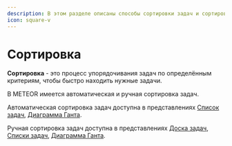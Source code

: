 ```yaml
---
description: В этом разделе описаны способы сортировки задач и сортировки в таблице
icon: square-v
---
```


# Сортировка

**Сортировка** - это процесс упорядочивания задач по определённым критериям, чтобы быстро находить нужные задачи.

В METEOR имеется автоматическая и ручная сортировка задач.

Автоматическая сортировка задач доступна в представлениях [Список задач](../spiski-zadach/nastroika-spiska-zadach.md), [Диаграмма Ганта](../diagramma-ganta/zadachi-na-diagramme-ganta.md).

Ручная сортировка задач доступна в представлениях [Доска задач](../doski/zadachi-na-doske.md), [Списки задач](../spiski-zadach/nastroika-spiska-zadach.md), [Диаграмма Ганта](../diagramma-ganta/zadachi-na-diagramme-ganta.md).
